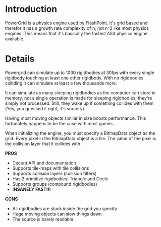 # Introduction #

PowerGrid is a physics engine used by FlashPoint. It's grid based and therefor it has a growth rate complexity of n, not n^2 like most physics engines. This means that it's basically the fastest AS3 physics engine available.


# Details #

Powergrid can simulate up to 1000 rigidbodies at 30fps with every single rigidbody touching at least one other rigidbody. With no rigidbodies colliding it can simulate at least a few thousands more.

It can simulate as many sleeping rigidbodies as the computer can store in memory, not a single operation is made for sleeping rigidbodies, they're simply not processed. Still, they wake up if something collides with them (Yes, you guessed it right, it's sorcery).

Having most moving objects similar in size boosts performance. This fortunately happens to be the case with most games.

When initializing the engine, you must specify a BitmapData object as the grid. Every pixel in the BitmapData object is a tile. The value of the pixel is the collision layer that it collides with.


**PROS**
  * Decent API and documentation
  * Supports tile-maps with tile collisions
  * Supports collision layers (collision filters)
  * Has 2 primitive rigidbodies: Triangle and Circle
  * Supports groups (compound rigidbodies)
  * **INSANELY FAST!!!**


**CONS**
  * All rigidbodies are stuck inside the grid you specify
  * Huge moving objects can slow things down
  * The source is barely readable